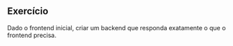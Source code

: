 ## Exercício
Dado o frontend inicial, criar um backend que responda exatamente o que o frontend precisa.
